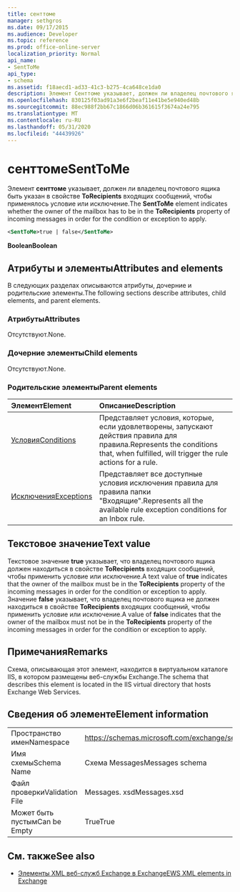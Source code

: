 ```yaml
---
title: сенттоме
manager: sethgros
ms.date: 09/17/2015
ms.audience: Developer
ms.topic: reference
ms.prod: office-online-server
localization_priority: Normal
api_name:
- SentToMe
api_type:
- schema
ms.assetid: f18aecd1-ad33-41c3-b275-4ca648ce1da0
description: Элемент Сенттоме указывает, должен ли владелец почтового ящика быть указан в свойстве ToRecipients входящих сообщений, чтобы применялось условие или исключение.
ms.openlocfilehash: 830125f03ad91a3e6f2beaf11e41be5e940ed48b
ms.sourcegitcommit: 88ec988f2bb67c1866d06b361615f3674a24e795
ms.translationtype: MT
ms.contentlocale: ru-RU
ms.lasthandoff: 05/31/2020
ms.locfileid: "44439926"
---
```

# <a name="senttome"></a><span data-ttu-id="d8d8a-103">сенттоме</span><span class="sxs-lookup"><span data-stu-id="d8d8a-103">SentToMe</span></span>

<span data-ttu-id="d8d8a-104">Элемент **сенттоме** указывает, должен ли владелец почтового ящика быть указан в свойстве **ToRecipients** входящих сообщений, чтобы применялось условие или исключение.</span><span class="sxs-lookup"><span data-stu-id="d8d8a-104">The **SentToMe** element indicates whether the owner of the mailbox has to be in the **ToRecipients** property of incoming messages in order for the condition or exception to apply.</span></span> 
  
```XML
<SentToMe>true | false</SentToMe>
```

 <span data-ttu-id="d8d8a-105">**Boolean**</span><span class="sxs-lookup"><span data-stu-id="d8d8a-105">**Boolean**</span></span>
## <a name="attributes-and-elements"></a><span data-ttu-id="d8d8a-106">Атрибуты и элементы</span><span class="sxs-lookup"><span data-stu-id="d8d8a-106">Attributes and elements</span></span>

<span data-ttu-id="d8d8a-107">В следующих разделах описываются атрибуты, дочерние и родительские элементы.</span><span class="sxs-lookup"><span data-stu-id="d8d8a-107">The following sections describe attributes, child elements, and parent elements.</span></span>
  
### <a name="attributes"></a><span data-ttu-id="d8d8a-108">Атрибуты</span><span class="sxs-lookup"><span data-stu-id="d8d8a-108">Attributes</span></span>

<span data-ttu-id="d8d8a-109">Отсутствуют.</span><span class="sxs-lookup"><span data-stu-id="d8d8a-109">None.</span></span>
  
### <a name="child-elements"></a><span data-ttu-id="d8d8a-110">Дочерние элементы</span><span class="sxs-lookup"><span data-stu-id="d8d8a-110">Child elements</span></span>

<span data-ttu-id="d8d8a-111">Отсутствуют.</span><span class="sxs-lookup"><span data-stu-id="d8d8a-111">None.</span></span>
  
### <a name="parent-elements"></a><span data-ttu-id="d8d8a-112">Родительские элементы</span><span class="sxs-lookup"><span data-stu-id="d8d8a-112">Parent elements</span></span>

|<span data-ttu-id="d8d8a-113">**Элемент**</span><span class="sxs-lookup"><span data-stu-id="d8d8a-113">**Element**</span></span>|<span data-ttu-id="d8d8a-114">**Описание**</span><span class="sxs-lookup"><span data-stu-id="d8d8a-114">**Description**</span></span>|
|:-----|:-----|
|[<span data-ttu-id="d8d8a-115">Условия</span><span class="sxs-lookup"><span data-stu-id="d8d8a-115">Conditions</span></span>](conditions.md) <br/> |<span data-ttu-id="d8d8a-116">Представляет условия, которые, если удовлетворены, запускают действия правила для правила.</span><span class="sxs-lookup"><span data-stu-id="d8d8a-116">Represents the conditions that, when fulfilled, will trigger the rule actions for a rule.</span></span>  <br/> |
|[<span data-ttu-id="d8d8a-117">Исключения</span><span class="sxs-lookup"><span data-stu-id="d8d8a-117">Exceptions</span></span>](exceptions.md) <br/> |<span data-ttu-id="d8d8a-118">Представляет все доступные условия исключения правила для правила папки "Входящие".</span><span class="sxs-lookup"><span data-stu-id="d8d8a-118">Represents all the available rule exception conditions for an Inbox rule.</span></span>  <br/> |
   
## <a name="text-value"></a><span data-ttu-id="d8d8a-119">Текстовое значение</span><span class="sxs-lookup"><span data-stu-id="d8d8a-119">Text value</span></span>

<span data-ttu-id="d8d8a-120">Текстовое значение **true** указывает, что владелец почтового ящика должен находиться в свойстве **ToRecipients** входящих сообщений, чтобы применить условие или исключение.</span><span class="sxs-lookup"><span data-stu-id="d8d8a-120">A text value of **true** indicates that the owner of the mailbox must be in the **ToRecipients** property of the incoming messages in order for the condition or exception to apply.</span></span> <span data-ttu-id="d8d8a-121">Значение **false** указывает, что владелец почтового ящика не должен находиться в свойстве **ToRecipients** входящих сообщений, чтобы применить условие или исключение.</span><span class="sxs-lookup"><span data-stu-id="d8d8a-121">A value of **false** indicates that the owner of the mailbox must not be in the **ToRecipients** property of the incoming messages in order for the condition or exception to apply.</span></span> 
  
## <a name="remarks"></a><span data-ttu-id="d8d8a-122">Примечания</span><span class="sxs-lookup"><span data-stu-id="d8d8a-122">Remarks</span></span>

<span data-ttu-id="d8d8a-123">Схема, описывающая этот элемент, находится в виртуальном каталоге IIS, в котором размещены веб-службы Exchange.</span><span class="sxs-lookup"><span data-stu-id="d8d8a-123">The schema that describes this element is located in the IIS virtual directory that hosts Exchange Web Services.</span></span>
  
## <a name="element-information"></a><span data-ttu-id="d8d8a-124">Сведения об элементе</span><span class="sxs-lookup"><span data-stu-id="d8d8a-124">Element information</span></span>

|||
|:-----|:-----|
|<span data-ttu-id="d8d8a-125">Пространство имен</span><span class="sxs-lookup"><span data-stu-id="d8d8a-125">Namespace</span></span>  <br/> |https://schemas.microsoft.com/exchange/services/2006/messages  <br/> |
|<span data-ttu-id="d8d8a-126">Имя схемы</span><span class="sxs-lookup"><span data-stu-id="d8d8a-126">Schema Name</span></span>  <br/> |<span data-ttu-id="d8d8a-127">Схема Messages</span><span class="sxs-lookup"><span data-stu-id="d8d8a-127">Messages schema</span></span>  <br/> |
|<span data-ttu-id="d8d8a-128">Файл проверки</span><span class="sxs-lookup"><span data-stu-id="d8d8a-128">Validation File</span></span>  <br/> |<span data-ttu-id="d8d8a-129">Messages. xsd</span><span class="sxs-lookup"><span data-stu-id="d8d8a-129">Messages.xsd</span></span>  <br/> |
|<span data-ttu-id="d8d8a-130">Может быть пустым</span><span class="sxs-lookup"><span data-stu-id="d8d8a-130">Can be Empty</span></span>  <br/> |<span data-ttu-id="d8d8a-131">True</span><span class="sxs-lookup"><span data-stu-id="d8d8a-131">True</span></span>  <br/> |
   
## <a name="see-also"></a><span data-ttu-id="d8d8a-132">См. также</span><span class="sxs-lookup"><span data-stu-id="d8d8a-132">See also</span></span>



- [<span data-ttu-id="d8d8a-133">Элементы XML веб-служб Exchange в Exchange</span><span class="sxs-lookup"><span data-stu-id="d8d8a-133">EWS XML elements in Exchange</span></span>](ews-xml-elements-in-exchange.md)


